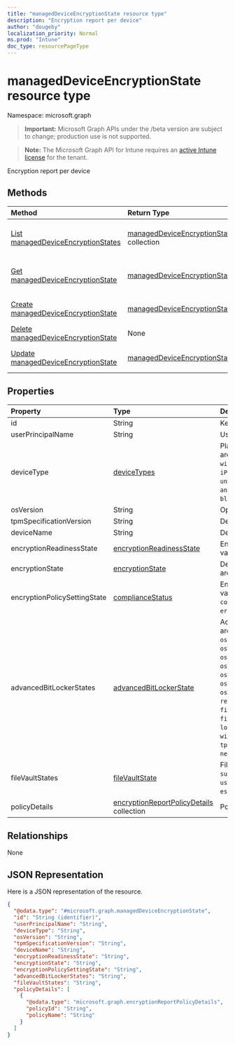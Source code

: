 ```yaml
---
title: "managedDeviceEncryptionState resource type"
description: "Encryption report per device"
author: "dougeby"
localization_priority: Normal
ms.prod: "Intune"
doc_type: resourcePageType
---
```


# managedDeviceEncryptionState resource type

Namespace: microsoft.graph

> **Important:** Microsoft Graph APIs under the /beta version are subject to change; production use is not supported.

> **Note:** The Microsoft Graph API for Intune requires an [active Intune license](https://go.microsoft.com/fwlink/?linkid=839381) for the tenant.

Encryption report per device

## Methods
|Method|Return Type|Description|
|:---|:---|:---|
|[List managedDeviceEncryptionStates](../api/intune-deviceconfig-manageddeviceencryptionstate-list.md)|[managedDeviceEncryptionState](../resources/intune-deviceconfig-manageddeviceencryptionstate.md) collection|List properties and relationships of the [managedDeviceEncryptionState](../resources/intune-deviceconfig-manageddeviceencryptionstate.md) objects.|
|[Get managedDeviceEncryptionState](../api/intune-deviceconfig-manageddeviceencryptionstate-get.md)|[managedDeviceEncryptionState](../resources/intune-deviceconfig-manageddeviceencryptionstate.md)|Read properties and relationships of the [managedDeviceEncryptionState](../resources/intune-deviceconfig-manageddeviceencryptionstate.md) object.|
|[Create managedDeviceEncryptionState](../api/intune-deviceconfig-manageddeviceencryptionstate-create.md)|[managedDeviceEncryptionState](../resources/intune-deviceconfig-manageddeviceencryptionstate.md)|Create a new [managedDeviceEncryptionState](../resources/intune-deviceconfig-manageddeviceencryptionstate.md) object.|
|[Delete managedDeviceEncryptionState](../api/intune-deviceconfig-manageddeviceencryptionstate-delete.md)|None|Deletes a [managedDeviceEncryptionState](../resources/intune-deviceconfig-manageddeviceencryptionstate.md).|
|[Update managedDeviceEncryptionState](../api/intune-deviceconfig-manageddeviceencryptionstate-update.md)|[managedDeviceEncryptionState](../resources/intune-deviceconfig-manageddeviceencryptionstate.md)|Update the properties of a [managedDeviceEncryptionState](../resources/intune-deviceconfig-manageddeviceencryptionstate.md) object.|

## Properties
|Property|Type|Description|
|:---|:---|:---|
|id|String|Key of the entity.|
|userPrincipalName|String|User name|
|deviceType|[deviceTypes](../resources/intune-deviceconfig-devicetypes.md)|Platform of the device. Possible values are: `desktop`, `windowsRT`, `winMO6`, `nokia`, `windowsPhone`, `mac`, `winCE`, `winEmbedded`, `iPhone`, `iPad`, `iPod`, `android`, `iSocConsumer`, `unix`, `macMDM`, `holoLens`, `surfaceHub`, `androidForWork`, `androidEnterprise`, `blackberry`, `palm`, `unknown`.|
|osVersion|String|Operating system version of the device|
|tpmSpecificationVersion|String|Device TPM Version|
|deviceName|String|Device name|
|encryptionReadinessState|[encryptionReadinessState](../resources/intune-deviceconfig-encryptionreadinessstate.md)|Encryption readiness state. Possible values are: `notReady`, `ready`.|
|encryptionState|[encryptionState](../resources/intune-deviceconfig-encryptionstate.md)|Device encryption state. Possible values are: `notEncrypted`, `encrypted`.|
|encryptionPolicySettingState|[complianceStatus](../resources/intune-shared-compliancestatus.md)|Encryption policy setting state. Possible values are: `unknown`, `notApplicable`, `compliant`, `remediated`, `nonCompliant`, `error`, `conflict`, `notAssigned`.|
|advancedBitLockerStates|[advancedBitLockerState](../resources/intune-deviceconfig-advancedbitlockerstate.md)|Advanced BitLocker State. Possible values are: `success`, `noUserConsent`, `osVolumeUnprotected`, `osVolumeTpmRequired`, `osVolumeTpmOnlyRequired`, `osVolumeTpmPinRequired`, `osVolumeTpmStartupKeyRequired`, `osVolumeTpmPinStartupKeyRequired`, `osVolumeEncryptionMethodMismatch`, `recoveryKeyBackupFailed`, `fixedDriveNotEncrypted`, `fixedDriveEncryptionMethodMismatch`, `loggedOnUserNonAdmin`, `windowsRecoveryEnvironmentNotConfigured`, `tpmNotAvailable`, `tpmNotReady`, `networkError`.|
|fileVaultStates|[fileVaultState](../resources/intune-deviceconfig-filevaultstate.md)|FileVault State. Possible values are: `success`, `driveEncryptedByUser`, `userDeferredEncryption`, `escrowNotEnabled`.|
|policyDetails|[encryptionReportPolicyDetails](../resources/intune-deviceconfig-encryptionreportpolicydetails.md) collection|Policy Details|

## Relationships
None

## JSON Representation
Here is a JSON representation of the resource.
<!-- {
  "blockType": "resource",
  "keyProperty": "id",
  "@odata.type": "microsoft.graph.managedDeviceEncryptionState"
}
-->
``` json
{
  "@odata.type": "#microsoft.graph.managedDeviceEncryptionState",
  "id": "String (identifier)",
  "userPrincipalName": "String",
  "deviceType": "String",
  "osVersion": "String",
  "tpmSpecificationVersion": "String",
  "deviceName": "String",
  "encryptionReadinessState": "String",
  "encryptionState": "String",
  "encryptionPolicySettingState": "String",
  "advancedBitLockerStates": "String",
  "fileVaultStates": "String",
  "policyDetails": [
    {
      "@odata.type": "microsoft.graph.encryptionReportPolicyDetails",
      "policyId": "String",
      "policyName": "String"
    }
  ]
}
```



